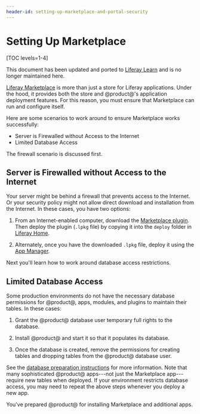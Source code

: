 ```yaml
---
header-id: setting-up-marketplace-and-portal-security
---
```


# Setting Up Marketplace

[TOC levels=1-4]

<aside class="alert alert-info">
  <span class="wysiwyg-color-blue120"> This document has been updated and ported to <a href="https://learn.liferay.com/dxp-7.x/system-administration/installing-and-managing-apps/getting-started/using-marketplace.html">Liferay Learn</a> and is no longer maintained here.</span>
</aside>

[Liferay Marketplace](https://www.liferay.com/marketplace) is more than just a
store for Liferay applications. Under the hood, it provides both the store and
@product@'s application deployment features. For this reason, you must ensure
that Marketplace can run and configure itself.

Here are some scenarios to work around to ensure Marketplace works successfully:

-   Server is Firewalled without Access to the Internet
-   Limited Database Access

The firewall scenario is discussed first.

## Server is Firewalled without Access to the Internet

Your server might be behind a firewall that prevents access to the Internet. Or
your security policy might not allow direct download and installation from the
Internet. In these cases, you have two options:

1.  From an Internet-enabled computer, download the [Marketplace
    plugin](https://www.liferay.com/marketplace/download). Then deploy the
    plugin (`.lpkg` file) by copying it into the `deploy` folder in [Liferay
    Home](/docs/7-2/deploy/-/knowledge_base/d/liferay-home).

2.  Alternately, once you have the downloaded `.lpkg` file, deploy it using the
    [App Manager](/docs/7-2/user/-/knowledge_base/u/managing-and-configuring-apps).

Next you'll learn how to work around database access restrictions.

## Limited Database Access

Some production environments do not have the necessary database permissions for
@product@, apps, modules, and plugins to maintain their tables. In these cases:

1.  Grant the @product@ database user temporary full rights to the database.

2.  Install @product@ and start it so that it populates its database.

3.  Once the database is created, remove the permissions for creating tables and
    dropping tables from the @product@ database user.

See the [database preparation
instructions](/docs/7-2/deploy/-/knowledge_base/d/preparing-for-install#limiting-database-access)
for more information. Note that many sophisticated @product@ apps---not just the
Marketplace app---require new tables when deployed. If your environment
restricts database access, you may need to repeat the above steps whenever you
deploy a new app.

You've prepared @product@ for installing Marketplace and additional apps.
